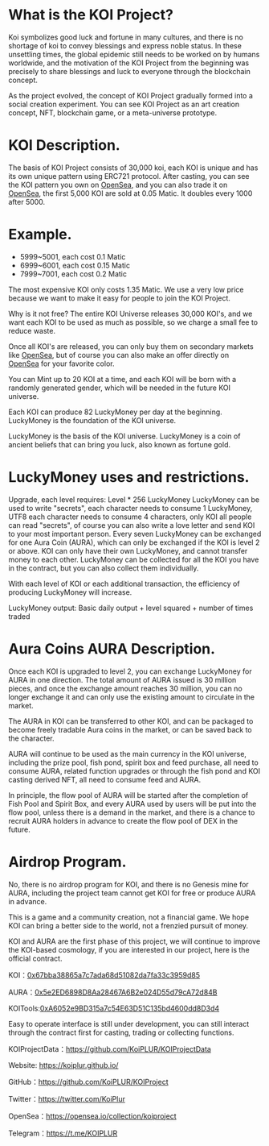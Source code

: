 # What is the KOI Project? 
Koi symbolizes good luck and fortune in many cultures, and there is no shortage of koi to convey blessings and express noble status. In these unsettling times, the global epidemic still needs to be worked on by humans worldwide, and the motivation of the KOI Project from the beginning was precisely to share blessings and luck to everyone through the blockchain concept. 

As the project evolved, the concept of KOI Project gradually formed into a social creation experiment. You can see KOI Project as an art creation concept, NFT, blockchain game, or a meta-universe prototype.

# KOI Description. 
The basis of KOI Project consists of 30,000 koi, each KOI is unique and has its own unique pattern using ERC721 protocol. After casting, you can see the KOI pattern you own on [OpenSea](https://opensea.io/collection/koiproject), and you can also trade it on [OpenSea](https://opensea.io/collection/koiproject), the first 5,000 KOI are sold at 0.05 Matic. It doubles every 1000 after 5000.

# Example.
+ 5999~5001, each cost 0.1 Matic
+ 6999~6001, each cost 0.15 Matic
+ 7999~7001, each cost 0.2 Matic

The most expensive KOI only costs 1.35 Matic. We use a very low price because we want to make it easy for people to join the KOI Project.

Why is it not free? The entire KOI Universe releases 30,000 KOI's, and we want each KOI to be used as much as possible, so we charge a small fee to reduce waste.

Once all KOI's are released, you can only buy them on secondary markets like [OpenSea](https://opensea.io/collection/koiproject), but of course you can also make an offer directly on [OpenSea](https://opensea.io/collection/koiproject) for your favorite color.

You can Mint up to 20 KOI at a time, and each KOI will be born with a randomly generated gender, which will be needed in the future KOI universe.

Each KOI can produce 82 LuckyMoney per day at the beginning. LuckyMoney is the foundation of the KOI universe.

LuckyMoney is the basis of the KOI universe. LuckyMoney is a coin of ancient beliefs that can bring you luck, also known as fortune gold.

# LuckyMoney uses and restrictions.
Upgrade, each level requires: Level * 256 LuckyMoney
LuckyMoney can be used to write "secrets", each character needs to consume 1 LuckyMoney, UTF8 each character needs to consume 4 characters, only KOI all people can read "secrets", of course you can also write a love letter and send KOI to your most important person.
Every seven LuckyMoney can be exchanged for one Aura Coin (AURA), which can only be exchanged if the KOI is level 2 or above.
KOI can only have their own LuckyMoney, and cannot transfer money to each other.
LuckyMoney can be collected for all the KOI you have in the contract, but you can also collect them individually.

With each level of KOI or each additional transaction, the efficiency of producing LuckyMoney will increase.

LuckyMoney output: Basic daily output + level squared + number of times traded


# Aura Coins AURA Description. 

Once each KOI is upgraded to level 2, you can exchange LuckyMoney for AURA in one direction. The total amount of AURA issued is 30 million pieces, and once the exchange amount reaches 30 million, you can no longer exchange it and can only use the existing amount to circulate in the market.

The AURA in KOI can be transferred to other KOI, and can be packaged to become freely tradable Aura coins in the market, or can be saved back to the character.

AURA will continue to be used as the main currency in the KOI universe, including the prize pool, fish pond, spirit box and feed purchase, all need to consume AURA, related function upgrades or through the fish pond and KOI casting derived NFT, all need to consume feed and AURA.

In principle, the flow pool of AURA will be started after the completion of Fish Pool and Spirit Box, and every AURA used by users will be put into the flow pool, unless there is a demand in the market, and there is a chance to recruit AURA holders in advance to create the flow pool of DEX in the future.

# Airdrop Program. 

No, there is no airdrop program for KOI, and there is no Genesis mine for AURA, including the project team cannot get KOI for free or produce AURA in advance.

This is a game and a community creation, not a financial game. We hope KOI can bring a better side to the world, not a frenzied pursuit of money.


KOI and AURA are the first phase of this project, we will continue to improve the KOI-based cosmology, if you are interested in our project, here is the official contract.

KOI：[0x67bba38865a7c7ada68d51082da7fa33c3959d85](https://polygonscan.com/address/0x67bba38865a7c7ada68d51082da7fa33c3959d85#code)

AURA：[0x5e2ED6898D8Aa28467A6B2e024D55d79cA72d84B](https://polygonscan.com/address/0x5e2ED6898D8Aa28467A6B2e024D55d79cA72d84B#code)

KOITools:[0xA6052e9BD315a7c54E63D51C135bd4600dd8D3d4](https://polygonscan.com/address/0xA6052e9BD315a7c54E63D51C135bd4600dd8D3d4#writeContract)

Easy to operate interface is still under development, you can still interact through the contract first for casting, trading or collecting functions.

KOIProjectData：https://github.com/KoiPLUR/KOIProjectData

Website: https://koiplur.github.io/

GitHub：https://github.com/KoiPLUR/KOIProject

Twitter：https://twitter.com/KoiPlur

OpenSea：https://opensea.io/collection/koiproject

Telegram：https://t.me/KOIPLUR

